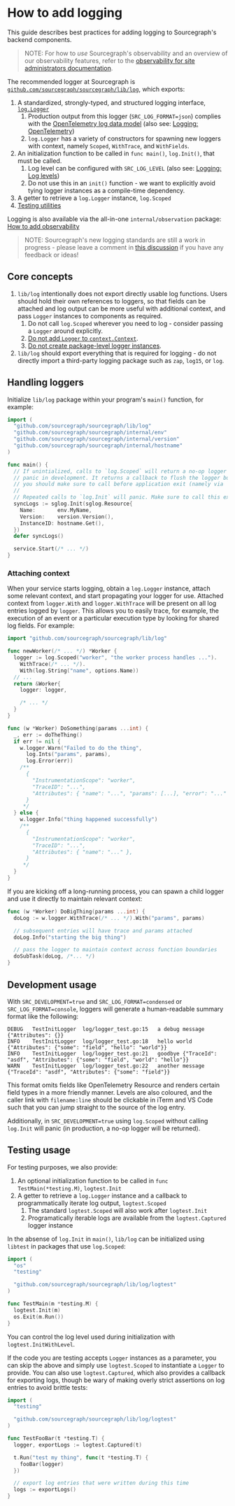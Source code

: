 # How to add logging

This guide describes best practices for adding logging to Sourcegraph's backend components.

> NOTE: For how to *use* Sourcegraph's observability and an overview of our observability features, refer to the [observability for site administrators documentation](../../admin/observability/index.md).

The recommended logger at Sourcegraph is [`github.com/sourcegraph/sourcegraph/lib/log`](https://sourcegraph.com/github.com/sourcegraph/sourcegraph/-/tree/lib/log), which exports:

1. A standardized, strongly-typed, and structured logging interface, [`log.Logger`](https://sourcegraph.com/github.com/sourcegraph/sourcegraph/-/blob/lib/log/logger.go)
   1. Production output from this logger (`SRC_LOG_FORMAT=json`) complies with the [OpenTelemetry log data model](https://opentelemetry.io/docs/reference/specification/logs/data-model/) (also see: [Logging: OpenTelemetry](../../admin/observability/logs.md#opentelemetry))
   2. `log.Logger` has a variety of constructors for spawning new loggers with context, namely `Scoped`, `WithTrace`, and `WithFields`.
2. An initialization function to be called in `func main()`, `log.Init()`, that must be called.
   1. Log level can be configured with `SRC_LOG_LEVEL` (also see: [Logging: Log levels](../../admin/observability/logs.md#log-levels))
   2. Do not use this in an `init()` function - we want to explicitly avoid tying logger instances as a compile-time dependency.
3. A getter to retrieve a `log.Logger` instance, `log.Scoped`
4. [Testing utilities](#testing-usage)

Logging is also available via the all-in-one `internal/observation` package: [How to add observability](add_observability.md)

> NOTE: Sourcegraph's new logging standards are still a work in progress - please leave a comment in [this discussion](https://github.com/sourcegraph/sourcegraph/discussions/33248) if you have any feedback or ideas!

## Core concepts

1. `lib/log` intentionally does not export directly usable log functions. Users should hold their own references to loggers, so that fields can be attached and log output can be more useful with additional context, and pass `Logger` instances to components as required.
   1. Do not call `log.Scoped` wherever you need to log - consider passing a `Logger` around explicitly.
   2. [Do not add `Logger` to `context.Context`](https://dave.cheney.net/2017/01/26/context-is-for-cancelation).
   3. [Do not create package-level logger instances](https://dave.cheney.net/2017/01/23/the-package-level-logger-anti-pattern).
2. `lib/log` should export everything that is required for logging - do not directly import a third-party logging package such as `zap`, `log15`, or `log`.

## Handling loggers

Initialize `lib/log` package within your program's `main()` function, for example:

```go
import (
  "github.com/sourcegraph/sourcegraph/lib/log"
  "github.com/sourcegraph/sourcegraph/internal/env"
  "github.com/sourcegraph/sourcegraph/internal/version"
  "github.com/sourcegraph/sourcegraph/internal/hostname"
)

func main() {
  // If unintialized, calls to `log.Scoped` will return a no-op logger in production, or
  // panic in development. It returns a callback to flush the logger buffer, if any, that
  // you should make sure to call before application exit (namely via `defer`)
  //
  // Repeated calls to `log.Init` will panic. Make sure to call this exactly once in `main`!
  syncLogs := sglog.Init(sglog.Resource{
    Name:       env.MyName,
    Version:    version.Version(),
    InstanceID: hostname.Get(),
  })
  defer syncLogs()

  service.Start(/* ... */)
}
```

### Attaching context

When your service starts logging, obtain a `log.Logger` instance, attach some relevant context, and start propagating your logger for use.
Attached context from `logger.With` and `logger.WithTrace` will be present on all log entries logged by `logger`.
This allows you to easily trace, for example, the execution of an event or a particular execution type by looking for shared log fields.
For example:

```go
import "github.com/sourcegraph/sourcegraph/lib/log"

func newWorker(/* ... */) *Worker {
  logger := log.Scoped("worker", "the worker process handles ...").
    WithTrace(/* ... */).
    With(log.String("name", options.Name))
  // ...
  return &Worker{
    logger: logger,

    /* ... */
  }
}

func (w *Worker) DoSomething(params ...int) {
  _, err := doTheThing()
  if err != nil {
    w.logger.Warn("Failed to do the thing",
      log.Ints("params", params),
      log.Error(err))
    /**
      {
        "InstrumentationScope": "worker",
        "TraceID": "...",
        "Attributes": { "name": "...", "params": [...], "error": "..." },
      }
     */
  } else {
    w.logger.Info("thing happened successfully")
    /**
      {
        "InstrumentationScope": "worker",
        "TraceID": "...",
        "Attributes": { "name": "..." },
      }
     */
  }
}
```

If you are kicking off a long-running process, you can spawn a child logger and use it directly to maintain relevant context:

```go
func (w *Worker) DoBigThing(params ...int) {
  doLog := w.logger.WithTrace(/* ... */).With("params", params)

  // subsequent entries will have trace and params attached
  doLog.Info("starting the big thing")

  // pass the logger to maintain context across function boundaries
  doSubTask(doLog, /*... */)
}
```

## Development usage

With `SRC_DEVELOPMENT=true` and `SRC_LOG_FORMAT=condensed` or `SRC_LOG_FORMAT=console`, loggers will generate a human-readable summary format like the following:

```none
DEBUG   TestInitLogger  log/logger_test.go:15   a debug message {"Attributes": {}}
INFO    TestInitLogger  log/logger_test.go:18   hello world     {"Attributes": {"some": "field", "hello": "world"}}
INFO    TestInitLogger  log/logger_test.go:21   goodbye {"TraceId": "asdf", "Attributes": {"some": "field", "world": "hello"}}
WARN    TestInitLogger  log/logger_test.go:22   another message {"TraceId": "asdf", "Attributes": {"some": "field"}}
```

This format omits fields like OpenTelemetry Resource and renders certain field types in a more friendly manner. Levels are also coloured, and the caller link with `filename:line` should be clickable in iTerm and VS Code such that you can jump straight to the source of the log entry.

Additionally, in `SRC_DEVELOPMENT=true` using `log.Scoped` without calling `log.Init` will panic (in production, a no-op logger will be returned).

## Testing usage

For testing purposes, we also provide:

1. An optional initialization function to be called in `func TestMain(*testing.M)`, `logtest.Init`
2. A getter to retrieve a `log.Logger` instance and a callback to programmatically iterate log output, `logtest.Scoped`
   1. The standard `logtest.Scoped` will also work after `logtest.Init`
   2. Programatically iterable logs are available from the `logtest.Captured` logger instance

In the absense of `log.Init` in `main()`, `lib/log` can be initialized using `libtest` in packages that use `log.Scoped`:

```go
import (
  "os"
  "testing"

  "github.com/sourcegraph/sourcegraph/lib/log/logtest"
)

func TestMain(m *testing.M) {
  logtest.Init(m)
  os.Exit(m.Run())
}
```

You can control the log level used during initialization with `logtest.InitWithLevel`.

If the code you are testing accepts `Logger` instances as a parameter, you can skip the above and simply use `logtest.Scoped` to instantiate a `Logger` to provide. You can also use `logtest.Captured`, which also provides a callback for exporting logs, though be wary of making overly strict assertions on log entries to avoid brittle tests:

```go
import (
  "testing"

  "github.com/sourcegraph/sourcegraph/lib/log/logtest"
)

func TestFooBar(t *testing.T) {
  logger, exportLogs := logtest.Captured(t)

  t.Run("test my thing", func(t *testing.T) {
    fooBar(logger)
  })

  // export log entries that were written during this time
  logs := exportLogs()
}
```
